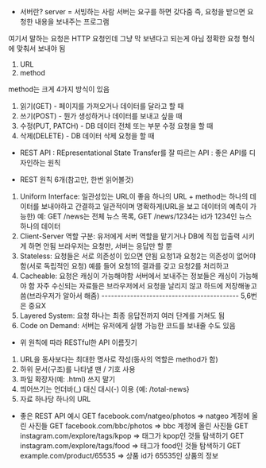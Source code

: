 - 서버란?
server = 서빙하는 사람
서버는 요구를 하면 갖다줌
즉, 요청을 받으면 요청한 내용을 보내주는 프로그램

여기서 말하는 요청은 HTTP 요청인데 그냥 막 보낸다고 되는게 아님
정확한 요청 형식에 맞춰서 보내야 됨
1. URL
2. method

method는 크게 4가지 방식이 있음
1. 읽기(GET) - 페이지를 가져오거나 데이터를 달라고 할 때
2. 쓰기(POST) - 뭔가 생성하거나 데이터를 보내고 싶을 때
3. 수정(PUT, PATCH) - DB 데이터 전체 또는 부분 수정 요청을 할 때 
4. 삭제(DELETE) - DB 데이터 삭제 요청을 할 때

- REST API
: REpresentational State Transfer를 잘 따르는 API
: 좋은 API를 디자인하는 원칙

- REST 원칙 6개(참고만, 한번 읽어볼것) 
1. Uniform Interface: 
일관성있는 URL이 좋음
하나의 URL + method는 하나의 데이터를 보내야하고
간결하고 일관적이며 명확하게(URL을 보고 데이터의 예측이 가능한)
예: GET /news는 전체 뉴스 목록, GET /news/1234는 id가 1234인 뉴스 하나의 데이터
2. Client-Server 역할 구분: 
유저에게 서버 역할을 맡기거나 DB에 직접 입출력 시키게 하면 안됨 
브라우저는 요청만, 서버는 응답만 할 뿐
3. Stateless: 
요청들은 서로 의존성이 있으면 안됨
요청1과 요청2는 의존성이 없어야 함(서로 독립적인 요청)
예를 들어 요청1의 결과를 갖고 요청2를 처리하고
4. Cacheable: 
요청은 캐싱이 가능해야함
서버에서 보내주는 정보들은 캐싱이 가능해야 함
자주 수신되는 자료들은 브라우저에서 요청을 날리지 않고 하드에 저장해놓고 씀(브라우저가 알아서 해줌)
------------------------------------------- 5,6번은 중요X
5. Layered System:
요청 하나는 최종 응답전까지 여러 단계를 거쳐도 됨
6. Code on Demand:
서버는 유저에게 실행 가능한 코드를 보내줄 수도 있음

- 위 원칙에 따라 RESTful한 API 이름짓기
1. URL을 동사보다는 최대한 명사로 작성(동사의 역할은 method가 함)
2. 하위 문서(구조)를 나타낼 땐 / 기호 사용
3. 파일 확장자(예: .html) 쓰지 말기
4. 띄어쓰기는 언더바(_) 대신 대시(-) 이용 {예: /total-news}
5. 자료 하나당 하나의 URL

- 좋은 REST API 예시
GET facebook.com/natgeo/photos => natgeo 계정에 올린 사진들
GET facebook.com/bbc/photos => bbc 계정에 올린 사진들
GET instagram.com/explore/tags/kpop => 태그가 kpop인 것들 탐색하기
GET instagram.com/explore/tags/food => 태그가 food인 것들 탐색하기
GET example.com/product/65535 => 상품 id가 65535인 상품의 정보